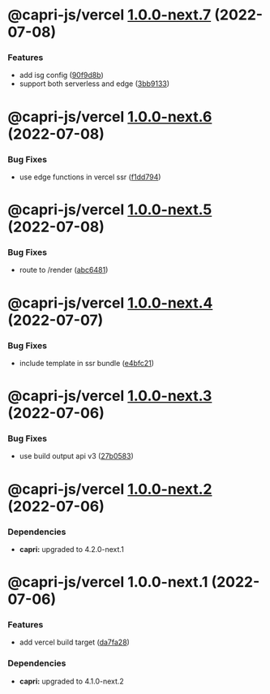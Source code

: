 # @capri-js/vercel [1.0.0-next.7](https://github.com/capri-js/capri/compare/@capri-js/vercel@1.0.0-next.6...@capri-js/vercel@1.0.0-next.7) (2022-07-08)


### Features

* add isg config ([90f9d8b](https://github.com/capri-js/capri/commit/90f9d8b0c19a051bdd651e45e68d43b81c5c8f04))
* support both serverless and edge ([3bb9133](https://github.com/capri-js/capri/commit/3bb9133b98138aa2bc8a6c952004c1974e3e7bf9))

# @capri-js/vercel [1.0.0-next.6](https://github.com/capri-js/capri/compare/@capri-js/vercel@1.0.0-next.5...@capri-js/vercel@1.0.0-next.6) (2022-07-08)


### Bug Fixes

* use edge functions in vercel ssr ([f1dd794](https://github.com/capri-js/capri/commit/f1dd794cbe4a0750c2d34534cf3b62c66eee6a1a))

# @capri-js/vercel [1.0.0-next.5](https://github.com/capri-js/capri/compare/@capri-js/vercel@1.0.0-next.4...@capri-js/vercel@1.0.0-next.5) (2022-07-08)


### Bug Fixes

* route to /render ([abc6481](https://github.com/capri-js/capri/commit/abc6481e4940a8163ef5a50e6989e8a9fb439b4d))

# @capri-js/vercel [1.0.0-next.4](https://github.com/capri-js/capri/compare/@capri-js/vercel@1.0.0-next.3...@capri-js/vercel@1.0.0-next.4) (2022-07-07)


### Bug Fixes

* include template in ssr bundle ([e4bfc21](https://github.com/capri-js/capri/commit/e4bfc2180c60d96dffcc282102d86ae7a5859e20))

# @capri-js/vercel [1.0.0-next.3](https://github.com/capri-js/capri/compare/@capri-js/vercel@1.0.0-next.2...@capri-js/vercel@1.0.0-next.3) (2022-07-06)


### Bug Fixes

* use build output api v3 ([27b0583](https://github.com/capri-js/capri/commit/27b0583536cd9dba3ec56b3733749e48dfb1b806))

# @capri-js/vercel [1.0.0-next.2](https://github.com/capri-js/capri/compare/@capri-js/vercel@1.0.0-next.1...@capri-js/vercel@1.0.0-next.2) (2022-07-06)





### Dependencies

* **capri:** upgraded to 4.2.0-next.1

# @capri-js/vercel 1.0.0-next.1 (2022-07-06)


### Features

* add vercel build target ([da7fa28](https://github.com/capri-js/capri/commit/da7fa28d154e88f7db87f5f773c431a008326de3))





### Dependencies

* **capri:** upgraded to 4.1.0-next.2
